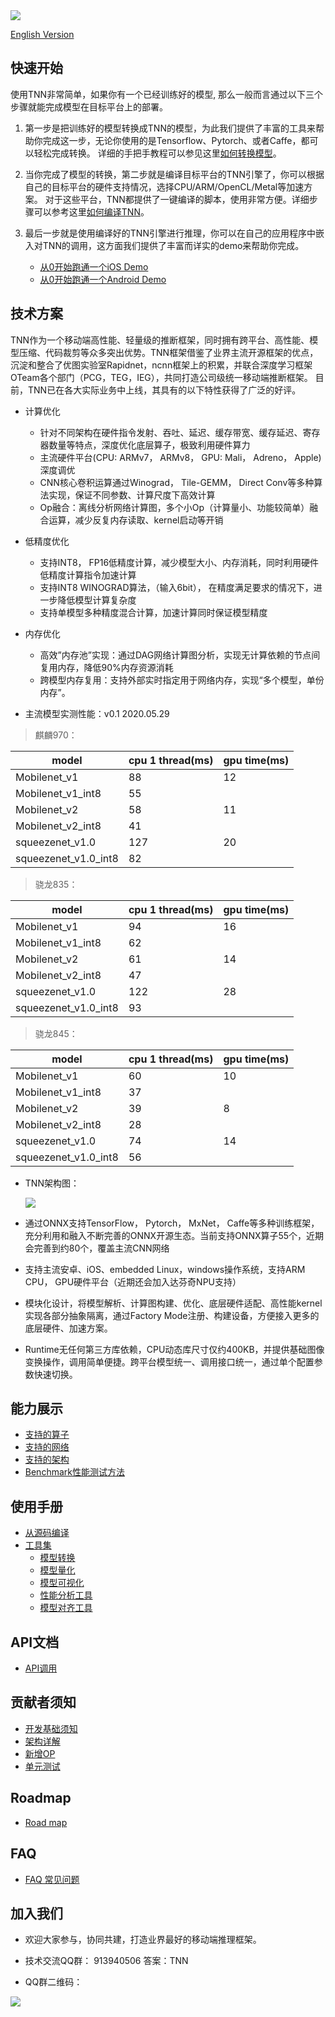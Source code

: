 <div align=left ><img src="https://gitee.com/darren3d/tnn-resource/raw/master/TNN.png"/>

[English Version](../en/front_page_en.md)

## 快速开始

使用TNN非常简单，如果你有一个已经训练好的模型, 那么一般而言通过以下三个步骤就能完成模型在目标平台上的部署。
1. 第一步是把训练好的模型转换成TNN的模型，为此我们提供了丰富的工具来帮助你完成这一步，无论你使用的是Tensorflow、Pytorch、或者Caffe，都可以轻松完成转换。
详细的手把手教程可以参见这里[如何转换模型](./user/convert.md)。

2. 当你完成了模型的转换，第二步就是编译目标平台的TNN引擎了，你可以根据自己的目标平台的硬件支持情况，选择CPU/ARM/OpenCL/Metal等加速方案。
   对于这些平台，TNN都提供了一键编译的脚本，使用非常方便。详细步骤可以参考这里[如何编译TNN](./user/compile.md)。

3. 最后一步就是使用编译好的TNN引擎进行推理，你可以在自己的应用程序中嵌入对TNN的调用，这方面我们提供了丰富而详实的demo来帮助你完成。
    *  [从0开始跑通一个iOS Demo](./user/demo.md)
    *  [从0开始跑通一个Android Demo](./user/demo.md)

## 技术方案

TNN作为一个移动端高性能、轻量级的推断框架，同时拥有跨平台、高性能、模型压缩、代码裁剪等众多突出优势。TNN框架借鉴了业界主流开源框架的优点，沉淀和整合了优图实验室Rapidnet，ncnn框架上的积累，并联合深度学习框架OTeam各个部门（PCG，TEG，IEG），共同打造公司级统一移动端推断框架。
目前，TNN已在各大实际业务中上线，其具有的以下特性获得了广泛的好评。

* 计算优化
    * 针对不同架构在硬件指令发射、吞吐、延迟、缓存带宽、缓存延迟、寄存器数量等特点，深度优化底层算子，极致利用硬件算力
    * 主流硬件平台(CPU: ARMv7， ARMv8， GPU: Mali， Adreno， Apple) 深度调优
    * CNN核心卷积运算通过Winograd， Tile-GEMM， Direct Conv等多种算法实现，保证不同参数、计算尺度下高效计算
    * Op融合：离线分析网络计算图，多个小Op（计算量小、功能较简单）融合运算，减少反复内存读取、kernel启动等开销

* 低精度优化
    * 支持INT8， FP16低精度计算，减少模型大小、内存消耗，同时利用硬件低精度计算指令加速计算
    * 支持INT8 WINOGRAD算法，（输入6bit）， 在精度满足要求的情况下，进一步降低模型计算复杂度
    * 支持单模型多种精度混合计算，加速计算同时保证模型精度

* 内存优化
    * 高效”内存池”实现：通过DAG网络计算图分析，实现无计算依赖的节点间复用内存，降低90%内存资源消耗
    * 跨模型内存复用：支持外部实时指定用于网络内存，实现“多个模型，单份内存”。

* 主流模型实测性能：v0.1 2020.05.29

>  麒麟970：

   | model                     | cpu 1 thread(ms) | gpu time(ms) |
   |---------------------------|--------------|--------------|
   | Mobilenet_v1              | 88           |   12         |
   | Mobilenet_v1_int8         | 55           |              |
   | Mobilenet_v2              | 58           |   11         |
   | Mobilenet_v2_int8         | 41           |              |
   | squeezenet_v1.0           | 127          |   20         |
   | squeezenet_v1.0_int8      | 82           |              |


>  骁龙835：

 | model                     | cpu 1 thread(ms) | gpu time(ms) |
 |---------------------------|--------------|--------------|
 | Mobilenet_v1              | 94           |   16         |
 | Mobilenet_v1_int8         | 62           |              |
 | Mobilenet_v2              | 61           |   14         |
 | Mobilenet_v2_int8         | 47           |              |
 | squeezenet_v1.0           | 122          |   28         |
 | squeezenet_v1.0_int8      | 93           |              |


>  骁龙845：


| model                     | cpu 1 thread(ms) | gpu time(ms) |
|---------------------------|--------------|--------------|
| Mobilenet_v1              | 60           |   10         |
| Mobilenet_v1_int8         | 37           |              |
| Mobilenet_v2              | 39           |   8          |
| Mobilenet_v2_int8         | 28           |              |
| squeezenet_v1.0           | 74           |   14         |
| squeezenet_v1.0_int8      | 56           |              |


* TNN架构图：


   <div><img src="https://gitee.com/darren3d/tnn-resource/raw/master/doc/cn/imgs/tnn_architect.jpg"/>

* 通过ONNX支持TensorFlow， Pytorch， MxNet， Caffe等多种训练框架，充分利用和融入不断完善的ONNX开源生态。当前支持ONNX算子55个，近期会完善到约80个，覆盖主流CNN网络
* 支持主流安卓、iOS、embedded Linux，windows操作系统，支持ARM CPU， GPU硬件平台（近期还会加入达芬奇NPU支持）
* 模块化设计，将模型解析、计算图构建、优化、底层硬件适配、高性能kernel实现各部分抽象隔离，通过Factory Mode注册、构建设备，方便接入更多的底层硬件、加速方案。
* Runtime无任何第三方库依赖，CPU动态库尺寸仅约400KB，并提供基础图像变换操作，调用简单便捷。跨平台模型统一、调用接口统一，通过单个配置参数快速切换。

## 能力展示
* [支持的算子](./user/support.md)
* [支持的网络](./user/support.md)
* [支持的架构](./user/support.md)
* [Benchmark性能测试方法](./development/profiling.md)

## 使用手册
* [从源码编译](./user/compile.md)
* [工具集]()
    * [模型转换](./user/convert.md)
    * [模型量化](./user/quantization.md)
    * [模型可视化](https://lutzroeder.github.io/netron/)
    * [性能分析工具](./development/profiling.md)
    * [模型对齐工具](./development/model_check.md)

## API文档
* [API调用](./user/api.md)

## 贡献者须知
* [开发基础须知](./development/contributing.md)
* [架构详解](./development/architecture.md)
* [新增OP](./development/add_op.md)
* [单元测试](./development/unit_test.md)

## Roadmap
* [Road map](./user/roadmap.md)

## FAQ
* [FAQ 常见问题](./faq.md)

## 加入我们

* 欢迎大家参与，协同共建，打造业界最好的移动端推理框架。

* 技术交流QQ群： 913940506 答案：TNN

* QQ群二维码：
<div align=left ><img src="https://gitee.com/darren3d/tnn-resource/raw/master/TNN-QQ.png"/>
